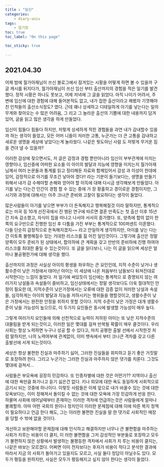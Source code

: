 ```yaml
---
title : "임신"
categories:
    - diary-univ
tags:
    - 일기장
toc: true
toc_label: "On this page"

toc_sticky: true
    
---
```

## 2021.04.30
어제 밤에 월가아재님이 쓰신 블로그에서 잠겨있는 시황을 어떻게 하면 볼 수 있을까 구글 캐시를 뒤지다가, 월가아재님이 쓰신 임신 부터 출산까지의 경험을 적은 일기를 발견했다. 정작 시황은 하나도 못보고, 어제 저녁에 그 글을 읽었다. 아직 나이가 어려서, 주변에 임신에 대한 경험에 대해 들어본적도 없고, 내가 접한 출산이라고 해봤자 기껏해야 친 인척들의 출산소식정도? 였다. 근데 꽤나 상세하고 디테일하게 아기를 낳는다는 일의 무게와 찾아오는 수 많은 어려움, 그 리고 그 놀라운 출산의 기쁨에 대한 내용까지 담겨 있어,
글을 읽고 많은 생각을 하게 만들었다.

임신이 힘들다 힘들다 하지만, 저렇게 상세하게 적힌 경험들을 과연 내가 감내할수 있을까 하는 생각이 들었고, 모든 어머 니들이 저러한 고통, 누군가는 더 큰 고통을 감내하고 새로운 생명을 세상에 낳았다는게 놀라웠다. 나같은 뭣도아닌 사람 도 저렇게 무거운 짐을 견뎌 낼 수 있을까?

이러한 감상에 젖으면서도, 저 글은 감정과 경험 뿐만아니라 임신이 부부관계에 미치는 영향이나, 임신중에 어떠한 요소들 이 아이의 발달과 지능에 영향을 미치는지 월가아재님께서 여러 논문들과 통계를 읽고 정리해둔 자료와 함께있어서 감성 과 이성이 한데에 있어, 감정적으로 아기를 무조건 낳아야 겠다!! 라는 기분이 들기보다는, 생명을 만들기 위해서 내가 감 수해야할 손해와 얻어야 할 이득에 대해 다시금 생각해보게 만들었다. 아기를 낳는 다는건 인간이 경험 할 수 있는 중에 가 장 황홀하고 경이로운 경험이지만, 그 시기와 과정에 대해서는 아주 크나큰 준비와 고찰이 필요하다는 생각이 들었다.

많은사람들이 아기를 낳으면 부부가 더 돈독해지고 행복해질것 이라 말하지만, 통계적으로는 미국 등 10개 선진국에서 진 행된 연구에 따르면 결혼 만족도는 첫 출산 이후 15년간 지속 감소했고, 자식이 집을 떠나고 나서야 서서히 증가했다. 또, 양측에 합의 없이 한쪽의 요구만으로 진행한 임신 후 다툼을 가진 부부는 통계적으로 100퍼센트 이혼했다. 다들 단순히 감정적으로 돈독해지겠지~~ 라고 안일하게 생각하지만, 아이를 낳는 다는건 이토록 불행해질수 있는 거대한 리스크를 짊 어진 일인것이다. 그렇기에 출산은 정말 양쪽이 모두 준비가 된 상태에서, 합의하에 큰 계획을 갖고 만반의 준비하에 진행 하여야 리스크를 최대한 줄일 수 있는것이다.
또 글을 읽다보니, 나는 이 글을 읽으며 세상은 얼마나 불공평한가에 대해 생각을 했다.

출산까지의 과정은 사실상 아이의 평생을 좌우하는 큰 요인인데, 지적 수준이 낮거나 생활수준이 낮은 가정에서 태어난 아이는 이 세상에 나온 처음부터 남들보다 뒤쳐진대로 시작한다는 느낌이 들었다. 저 일기에 써있듯이 임신에는 통계적으 로 증명되지 않는 여러가지 낭설들과 속설들이 즐비하고, 임신상태에서는 정말 생각보다도 더욱 절대적인 안정이 필요한 데, 지적수준이 낮은가정에서는 오류에 대한 검증 없이 저러한 낭설과 속설들, 심각하게는 아이의 발달과 지능을 저하시키는 행위들을 행할것이고, 생활수준이 낮은 가정에서는 완전한 안정을 취하지 못할 것이다. 지적 수준이 낮은 가정은 대개 생활수준이 낮을 가능성이 높으므로, 이 두가지 요인들은 동시에 발생할 가능성이 매우 높다.

그렇게 여러가지 요인들에 의해 선천적으로 능력이 저하된 아이는 또 낮은 지적수준의 대물림을 받게 되는것이고, 이러한 일은 몇대를 걸쳐 반복될 확률이 매우 클것이다. 우리 사회는 항상 노력하면 누구나 성공 할 수 있다고, 마치 공평한 출발 선에서 시작한것 처럼 말하지만, 나의 노력여부에 관계없이, 이미 뱃속에서 부터 크나큰 격차를 갖고 다른 출발선에 서게 되는것이다.

세상은 항상 불편한 진실과 마주하기 싫어, 그러한 진실들을 회피하고 듣기 좋은 거짓말로 포장하려 한다. 그리고 누군가는 그러한 진실과 마주하지 않은 댓가를 치룬다. 그것도 몇대에 걸쳐서...

사람들은 부모욕에 굉장히 민감하다. 또 인종차별에 대한 것은 어떤가?? 지역이나 출신에 대한 욕만큼 화가나고
듣기 싫은건 없다. 키나 외모에 대한 욕도 동일하게 사회적으로 금기시 되는 것중에 하나이다. 이렇듯 사람들은
이제 앞으로 내가 바꿀수 있는 것에 대한 모욕보다는, 이미 정해져서 돌이킬 수 없는 것에 대한 모욕에 가장 민감하게 반응 한다. 하물며 사회에 태어날때부터 존재하는 이러한 격차에 언급하는것은 사람들에게 얼마나 불쾌할까. 아마 어떤 국회의 원이나 정치인이 이러한 문제점에 대해 이에 따른 복지 정책이 필요하다고 언급 한다 해도, 그는 이러한 불편한 진실을 말 한 댓가로 사회적인 매장을 당할 수 밖에 없을 것이다.

개선하고 보완해야할 문제점에 대해 인식하고 해결하지만 너무나 큰 불편함을 마주하는 사회가 치루는 비용이 더 클지, 이 러한 불편함을 그저 감성적인 부분들로 포장하고 모두가 불편하지 않은 상황에서 발생하는 불평등한 격차에서 사회가 치 루는 비용이 클지는, 나같은 바보는 모르겠다. 어쩌면 이미 전자보다는 후자가 비용이 적다고 분석한 결과에 따라서 지금 의 사회가 돌아가고 있을지도 모르고, 사실 둘다 정답이 아닐수도 있다.
모두가 평등을 원하지만, 사실은 모두가 평등해지고 싶지 않아 한다는 생각이 들었다.
